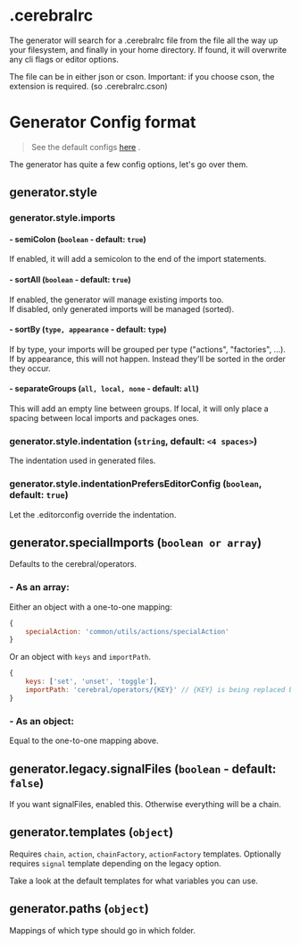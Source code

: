# .cerebralrc

The generator will search for a .cerebralrc file from the file all the way up your filesystem, and finally in your home directory.
If found, it will overwrite any cli flags or editor options.

The file can be in either json or cson. Important: if you choose cson, the extension is required. (so .cerebralrc.cson)

# Generator Config format

> See the default configs [here](https://github.com/jeroenverfallie/cerebral-cli-generator/tree/master/docs/defaultConfigs) .

The generator has quite a few config options, let's go over them.

## generator.style

### generator.style.imports

#### - semiColon (`boolean` - default: `true`)

If enabled, it will add a semicolon to the end of the import statements.

#### - sortAll (`boolean` - default: `true`)

If enabled, the generator will manage existing imports too.<br>
If disabled, only generated imports will be managed (sorted).

#### - sortBy (`type, appearance` - default: `type`)

If by type, your imports will be grouped per type ("actions", "factories", ...). If by appearance, this will not happen. Instead they'll be sorted in the order they occur.

#### - separateGroups (`all, local, none` - default: `all`)

This will add an empty line between groups. If local, it will only place a spacing between local imports and packages ones.

### generator.style.indentation (`string`, default: `<4 spaces>`)

The indentation used in generated files.

### generator.style.indentationPrefersEditorConfig (`boolean`, default: `true`)

Let the .editorconfig override the indentation.

## generator.specialImports (`boolean or array`)

Defaults to the cerebral/operators.

### - As an array:

Either an object with a one-to-one mapping:

```javascript
{
    specialAction: 'common/utils/actions/specialAction'
}
```

Or an object with `keys` and `importPath`.

```javascript
{
    keys: ['set', 'unset', 'toggle'],
    importPath: 'cerebral/operators/{KEY}' // {KEY} is being replaced by the generator.
}
```

### - As an object:

Equal to the one-to-one mapping above.

## generator.legacy.signalFiles (`boolean` - default: `false`)

If you want signalFiles, enabled this. Otherwise everything will be a chain.

## generator.templates (`object`)

Requires `chain`, `action`, `chainFactory`, `actionFactory` templates. Optionally requires `signal` template depending on the legacy option.

Take a look at the default templates for what variables you can use.

## generator.paths (`object`)

Mappings of which type should go in which folder.
